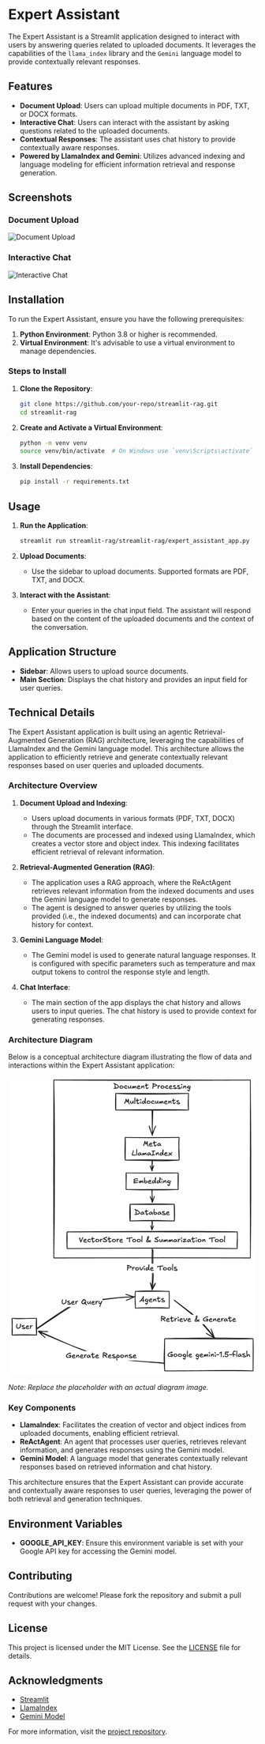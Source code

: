 # Expert Assistant

The Expert Assistant is a Streamlit application designed to interact with users by answering queries related to uploaded documents. It leverages the capabilities of the `llama_index` library and the `Gemini` language model to provide contextually relevant responses.

## Features

- **Document Upload**: Users can upload multiple documents in PDF, TXT, or DOCX formats.
- **Interactive Chat**: Users can interact with the assistant by asking questions related to the uploaded documents.
- **Contextual Responses**: The assistant uses chat history to provide contextually aware responses.
- **Powered by LlamaIndex and Gemini**: Utilizes advanced indexing and language modeling for efficient information retrieval and response generation.

## Screenshots

### Document Upload
![Document Upload](images/document_upload.png)

### Interactive Chat
![Interactive Chat](images/interactive_chat.png)

## Installation

To run the Expert Assistant, ensure you have the following prerequisites:

1. **Python Environment**: Python 3.8 or higher is recommended.
2. **Virtual Environment**: It's advisable to use a virtual environment to manage dependencies.

### Steps to Install

1. **Clone the Repository**:
   ```bash
   git clone https://github.com/your-repo/streamlit-rag.git
   cd streamlit-rag
   ```

2. **Create and Activate a Virtual Environment**:
   ```bash
   python -m venv venv
   source venv/bin/activate  # On Windows use `venv\Scripts\activate`
   ```

3. **Install Dependencies**:
   ```bash
   pip install -r requirements.txt
   ```

## Usage

1. **Run the Application**:
   ```bash
   streamlit run streamlit-rag/streamlit-rag/expert_assistant_app.py
   ```

2. **Upload Documents**:
   - Use the sidebar to upload documents. Supported formats are PDF, TXT, and DOCX.

3. **Interact with the Assistant**:
   - Enter your queries in the chat input field. The assistant will respond based on the content of the uploaded documents and the context of the conversation.

## Application Structure

- **Sidebar**: Allows users to upload source documents.
- **Main Section**: Displays the chat history and provides an input field for user queries.

## Technical Details

The Expert Assistant application is built using an agentic Retrieval-Augmented Generation (RAG) architecture, leveraging the capabilities of LlamaIndex and the Gemini language model. This architecture allows the application to efficiently retrieve and generate contextually relevant responses based on user queries and uploaded documents.

### Architecture Overview

1. **Document Upload and Indexing**:
   - Users upload documents in various formats (PDF, TXT, DOCX) through the Streamlit interface.
   - The documents are processed and indexed using LlamaIndex, which creates a vector store and object index. This indexing facilitates efficient retrieval of relevant information.

2. **Retrieval-Augmented Generation (RAG)**:
   - The application uses a RAG approach, where the ReActAgent retrieves relevant information from the indexed documents and uses the Gemini language model to generate responses.
   - The agent is designed to answer queries by utilizing the tools provided (i.e., the indexed documents) and can incorporate chat history for context.

3. **Gemini Language Model**:
   - The Gemini model is used to generate natural language responses. It is configured with specific parameters such as temperature and max output tokens to control the response style and length.

4. **Chat Interface**:
   - The main section of the app displays the chat history and allows users to input queries. The chat history is used to provide context for generating responses.

### Architecture Diagram

Below is a conceptual architecture diagram illustrating the flow of data and interactions within the Expert Assistant application:

![Agentic RAG Architecture](images/agentic_rag_architecture.png)

*Note: Replace the placeholder with an actual diagram image.*

### Key Components

- **LlamaIndex**: Facilitates the creation of vector and object indices from uploaded documents, enabling efficient retrieval.
- **ReActAgent**: An agent that processes user queries, retrieves relevant information, and generates responses using the Gemini model.
- **Gemini Model**: A language model that generates contextually relevant responses based on retrieved information and chat history.

This architecture ensures that the Expert Assistant can provide accurate and contextually aware responses to user queries, leveraging the power of both retrieval and generation techniques.

## Environment Variables

- **GOOGLE_API_KEY**: Ensure this environment variable is set with your Google API key for accessing the Gemini model.

## Contributing

Contributions are welcome! Please fork the repository and submit a pull request with your changes.

## License

This project is licensed under the MIT License. See the [LICENSE](LICENSE) file for details.

## Acknowledgments

- [Streamlit](https://streamlit.io/)
- [LlamaIndex](https://github.com/llama-index)
- [Gemini Model](https://gemini-model.com)

For more information, visit the [project repository](https://github.com/your-repo/streamlit-rag).